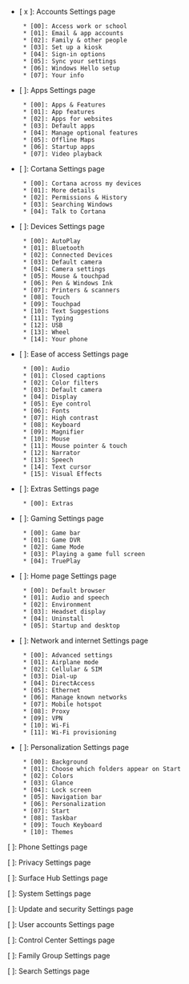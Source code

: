 * [ x ]: Accounts Settings page

       * [00]: Access work or school
       * [01]: Email & app accounts
       * [02]: Family & other people
       * [03]: Set up a kiosk
       * [04]: Sign-in options
       * [05]: Sync your settings
       * [06]: Windows Hello setup
       * [07]: Your info

* [   ]: Apps Settings page

       * [00]: Apps & Features
       * [01]: App features
       * [02]: Apps for websites
       * [03]: Default apps
       * [04]: Manage optional features
       * [05]: Offline Maps
       * [06]: Startup apps
       * [07]: Video playback

* [   ]: Cortana Settings page

       * [00]: Cortana across my devices
       * [01]: More details
       * [02]: Permissions & History
       * [03]: Searching Windows
       * [04]: Talk to Cortana

* [   ]: Devices Settings page

       * [00]: AutoPlay
       * [01]: Bluetooth
       * [02]: Connected Devices
       * [03]: Default camera
       * [04]: Camera settings
       * [05]: Mouse & touchpad
       * [06]: Pen & Windows Ink
       * [07]: Printers & scanners
       * [08]: Touch
       * [09]: Touchpad
       * [10]: Text Suggestions
       * [11]: Typing
       * [12]: USB
       * [13]: Wheel
       * [14]: Your phone

* [   ]: Ease of access Settings page

       * [00]: Audio
       * [01]: Closed captions
       * [02]: Color filters
       * [03]: Default camera
       * [04]: Display
       * [05]: Eye control
       * [06]: Fonts
       * [07]: High contrast
       * [08]: Keyboard
       * [09]: Magnifier
       * [10]: Mouse
       * [11]: Mouse pointer & touch
       * [12]: Narrator
       * [13]: Speech
       * [14]: Text cursor
       * [15]: Visual Effects

* [   ]: Extras Settings page

       * [00]: Extras

* [   ]: Gaming Settings page

       * [00]: Game bar
       * [01]: Game DVR
       * [02]: Game Mode
       * [03]: Playing a game full screen
       * [04]: TruePlay

* [   ]: Home page Settings page

       * [00]: Default browser 
       * [01]: Audio and speech
       * [02]: Environment	
       * [03]: Headset display	
       * [04]: Uninstall	
       * [05]: Startup and desktop

* [   ]: Network and internet Settings page

       * [00]: Advanced settings
       * [01]: Airplane mode	
       * [02]: Cellular & SIM
       * [03]: Dial-up
       * [04]: DirectAccess
       * [05]: Ethernet
       * [06]: Manage known networks
       * [07]: Mobile hotspot
       * [08]: Proxy
       * [09]: VPN
       * [10]: Wi-Fi
       * [11]: Wi-Fi provisioning

* [   ]: Personalization Settings page

       * [00]: Background
       * [01]: Choose which folders appear on Start
       * [02]: Colors
       * [03]: Glance
       * [04]: Lock screen
       * [05]: Navigation bar
       * [06]: Personalization
       * [07]: Start
       * [08]: Taskbar
       * [09]: Touch Keyboard
       * [10]: Themes

[   ]: Phone Settings page

[   ]: Privacy Settings page

[   ]: Surface Hub Settings page

[   ]: System Settings page

[   ]: Update and security Settings page

[   ]: User accounts Settings page

[   ]: Control Center Settings page

[   ]: Family Group Settings page

[   ]: Search Settings page
